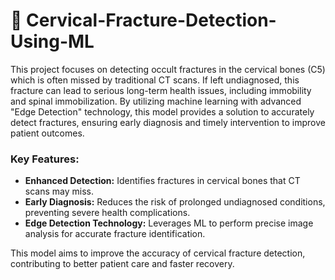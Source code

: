 # 🧠 Cervical-Fracture-Detection-Using-ML

<p>This project focuses on detecting occult fractures in the cervical bones (C5) which is often missed by traditional CT scans. If left undiagnosed, this fracture can lead to serious long-term health issues, including immobility and spinal immobilization. By utilizing machine learning with advanced "Edge Detection" technology, this model provides a solution to accurately detect fractures, ensuring early diagnosis and timely intervention to improve patient outcomes.</p>

<h3>Key Features:</h3>
<ul><li><b>Enhanced Detection:</b> Identifies fractures in cervical bones that CT scans may miss.<br/></li>
<li><b>Early Diagnosis:</b> Reduces the risk of prolonged undiagnosed conditions, preventing severe health complications.<br/></li>
<li><b>Edge Detection Technology:</b> Leverages ML to perform precise image analysis for accurate fracture identification.<br/></ul></li>
This model aims to improve the accuracy of cervical fracture detection, contributing to better patient care and faster recovery.
